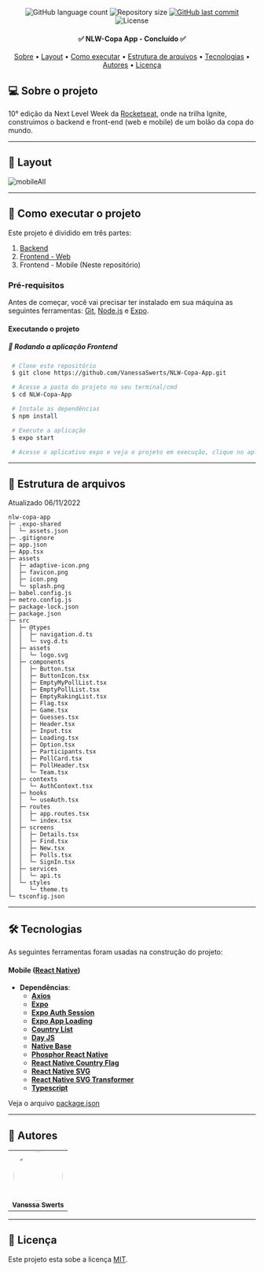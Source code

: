 
<p align="center">
  <img alt="GitHub language count" src="https://img.shields.io/github/languages/count/VanessaSwerts/NLW-Copa-App?color=%2304D361">

  <img alt="Repository size" src="https://img.shields.io/github/repo-size/VanessaSwerts/NLW-Copa-App">

  <a href="https://github.com/VanessaSwerts/NLW-Copa-App/commits/master">
    <img alt="GitHub last commit" src="https://img.shields.io/github/last-commit/VanessaSwerts/NLW-Copa-App">
  </a>

   <img alt="License" src="https://img.shields.io/badge/license-MIT-brightgreen">

</p>

<h4 align="center">
	✅ NLW-Copa App - Concluído ✅
</h4>

<p align="center">
 <a href="#-sobre-o-projeto">Sobre</a> •
 <a href="#-layout">Layout</a> •
 <a href="#-como-executar-o-projeto">Como executar</a> •
 <a href="#-estrutura-de-arquivos">Estrutura de arquivos</a> • 
 <a href="#-tecnologias">Tecnologias</a> •
 <a href="#-autores">Autores</a> •
 <a href="#user-content--licença">Licença</a>
</p>


## 💻 Sobre o projeto

10° edição da Next Level Week da [Rocketseat](https://rocketseat.com.br/), onde na trilha Ignite, construimos o backend e front-end (web e mobile) de um bolão da copa do mundo.

---

## 🎨 Layout

![mobileAll](https://user-images.githubusercontent.com/57146734/200203794-bb592af1-c773-4605-88f3-b7af17a8288f.png)

---

## 🚀 Como executar o projeto

Este projeto é dividido em três partes:
1. [Backend](https://github.com/VanessaSwerts/NLW-Copa-Server)
2. [Frontend - Web](https://github.com/VanessaSwerts/NLW-Copa-Web)
3. Frontend - Mobile (Neste repositório)

### Pré-requisitos

Antes de começar, você vai precisar ter instalado em sua máquina as seguintes ferramentas:
[Git](https://git-scm.com), [Node.js](https://nodejs.org/en/) e [Expo](https://expo.io).

#### Executando o projeto

##### 🧭 Rodando a aplicação Frontend

   ```bash
    # Clone este repositório
    $ git clone https://github.com/VanessaSwerts/NLW-Copa-App.git

    # Acesse a pasta do projeto no seu terminal/cmd
    $ cd NLW-Copa-App

    # Instale as dependências
    $ npm install

    # Execute a aplicação
    $ expo start

    # Acesse o aplicativo expo e veja o projeto em execução, clique no aplicativo em execução.
   ```

---

## 📁 Estrutura de arquivos

Atualizado 06/11/2022


```
nlw-copa-app
├─ .expo-shared
│  └─ assets.json
├─ .gitignore
├─ app.json
├─ App.tsx
├─ assets
│  ├─ adaptive-icon.png
│  ├─ favicon.png
│  ├─ icon.png
│  └─ splash.png
├─ babel.config.js
├─ metro.config.js
├─ package-lock.json
├─ package.json
├─ src
│  ├─ @types
│  │  ├─ navigation.d.ts
│  │  └─ svg.d.ts
│  ├─ assets
│  │  └─ logo.svg
│  ├─ components
│  │  ├─ Button.tsx
│  │  ├─ ButtonIcon.tsx
│  │  ├─ EmptyMyPollList.tsx
│  │  ├─ EmptyPollList.tsx
│  │  ├─ EmptyRakingList.tsx
│  │  ├─ Flag.tsx
│  │  ├─ Game.tsx
│  │  ├─ Guesses.tsx
│  │  ├─ Header.tsx
│  │  ├─ Input.tsx
│  │  ├─ Loading.tsx
│  │  ├─ Option.tsx
│  │  ├─ Participants.tsx
│  │  ├─ PollCard.tsx
│  │  ├─ PollHeader.tsx
│  │  └─ Team.tsx
│  ├─ contexts
│  │  └─ AuthContext.tsx
│  ├─ hooks
│  │  └─ useAuth.tsx
│  ├─ routes
│  │  ├─ app.routes.tsx
│  │  └─ index.tsx
│  ├─ screens
│  │  ├─ Details.tsx
│  │  ├─ Find.tsx
│  │  ├─ New.tsx
│  │  ├─ Polls.tsx
│  │  └─ SignIn.tsx
│  ├─ services
│  │  └─ api.ts
│  └─ styles
│     └─ theme.ts
└─ tsconfig.json

```

---

## 🛠 Tecnologias

As seguintes ferramentas foram usadas na construção do projeto:

#### **Mobile**  ([React Native](http://www.reactnative.com/))
- **Dependências**:
  -   **[Axios](https://github.com/axios/axios)**
  -   **[Expo](https://expo.io/)**
  -   **[Expo Auth Session](https://docs.expo.dev/versions/latest/sdk/auth-session/)**
  -   **[Expo App Loading](https://docs.expo.dev/versions/latest/sdk/app-loading/)**
  -   **[Country List](https://github.com/fannarsh/country-list)**
  -   **[Day JS](https://github.com/iamkun/dayjs)**
  -   **[Native Base](https://nativebase.io)**
  -   **[Phosphor React Native](https://github.com/duongdev/phosphor-react-native)**
  -   **[React Native Country Flag](https://github.com/YannisHofmann/react-native-country-flag)**
  -   **[React Native SVG](https://github.com/software-mansion/react-native-svg)**
  -   **[React Native SVG Transformer](https://github.com/kristerkari/react-native-svg-transformer)**
  -   **[Typescript](https://www.typescriptlang.org)**

Veja o arquivo  [package.json](https://github.com/VanessaSwerts/NLW-Copa-App/blob/master/package.json)

---

## 🦸 Autores

<table>
  <tr>
    <td align="center"><a href="https://github.com/vanessaSwerts/"><img style="border-radius: 50%;" src="https://avatars2.githubusercontent.com/u/57146734?v=4" width="100px;" alt=""/><br /><sub><b>Vanessa Swerts</b></sub></a></td>
  </tr>
</table>

---

## 📝 Licença

Este projeto esta sobe a licença [MIT](./LICENSE).
